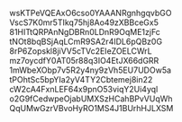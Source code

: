 wsKTPeVQEAxO6cso0YAAANRgnhgqvbGO
VscS7K0mr5TIkq75hj8Ao49zXBBceGx5
81HITtQRPAnNgDBRn0LDnR9OqME1zjFc
tNOt8bqBSjAqLCmR9SA2r4IDL6pQBz0G
8rP6Zopskl8jiVV5cTVc2EIeZOELCWrL
mz7oycdfY0AT05r88q3IO4EtJX66dGRR
1mWbeXObp7v5R2y4ny9zVh5EU7UDOw5a
tPOhtSc5bpYIa2yV4TY2Cbtemej8in22
cW2cA4FxnLEF64x9pnO53viqY2Ui4yql
o2G9fCedwpeOjabUMXSzHCahBPvVUqWh
QqUMwGzrVBvoHyRO1MS4J1BUrhHJLXSM
